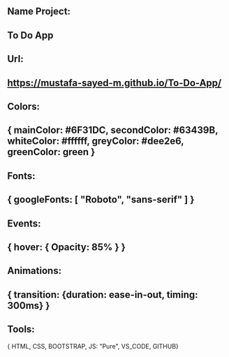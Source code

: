 ## Name Project:
To Do App
-----------------------------
## Url:
https://mustafa-sayed-m.github.io/To-Do-App/
-----------------------------
## Colors:
{
  mainColor: #6F31DC,
  secondColor: #63439B,
  whiteColor: #ffffff,
  greyColor: #dee2e6,
  greenColor: green
}
-----------------------------
## Fonts:
{ googleFonts: [ "Roboto", "sans-serif" ] }
-----------------------------
## Events:
{ hover: { Opacity: 85% } }
-----------------------------
## Animations:
{ transition: {duration: ease-in-out, timing: 300ms} }
-----------------------------
## Tools:
{ HTML, CSS, BOOTSTRAP, JS: "Pure", VS_CODE, GITHUB}
